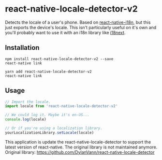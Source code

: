 # react-native-locale-detector-v2

Detects the locale of a user's phone.
Based on [react-native-i18n](https://github.com/AlexanderZaytsev/react-native-i18n), but this just exports the device's locale. This isn't particularly useful on it's own and you'll probably want to use it with an i18n library like [i18next](https://github.com/i18next/i18next).

## Installation

```
npm install react-native-locale-detector-v2 --save
react-native link
```

```
yarn add react-native-locale-detector-v2
react-native link
```

## Usage

```javascript
// Import the locale.
import locale from 'react-native-locale-detector-v2'

// We could log it. Maybe it's en-US...
console.log(locale)

// Or if you're using a localization library.
yourLocalizationLibrary.setLocale(locale)
```

This application is update the react-native-locale-detector to support the latest version of react-native. The original library is not maintained anymore.
Original library:
https://github.com/DylanVann/react-native-locale-detector
